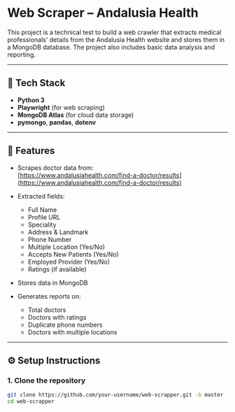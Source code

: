 # Web Scraper – Andalusia Health

This project is a technical test to build a web crawler that extracts medical professionals' details from the Andalusia Health website and stores them in a MongoDB database. The project also includes basic data analysis and reporting.

---

## 🔧 Tech Stack

- **Python 3**
- **Playwright** (for web scraping)
- **MongoDB Atlas** (for cloud data storage)
- **pymongo**, **pandas**, **dotenv**

---

## 📌 Features

- Scrapes doctor data from:  
  [https://www.andalusiahealth.com/find-a-doctor/results](https://www.andalusiahealth.com/find-a-doctor/results)

- Extracted fields:
  - Full Name
  - Profile URL
  - Speciality
  - Address & Landmark
  - Phone Number
  - Multiple Location (Yes/No)
  - Accepts New Patients (Yes/No)
  - Employed Provider (Yes/No)
  - Ratings (if available)

- Stores data in MongoDB
- Generates reports on:
  - Total doctors
  - Doctors with ratings
  - Duplicate phone numbers
  - Doctors with multiple locations

---

## ⚙️ Setup Instructions

### 1. Clone the repository

```bash
git clone https://github.com/your-username/web-scrapper.git -b master
cd web-scrapper
